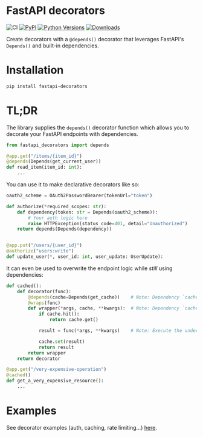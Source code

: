 # FastAPI decorators
![CI](https://github.com/Minibrams/fastapi-decorators/actions/workflows/ci.yml/badge.svg)
[![PyPI](https://img.shields.io/pypi/v/fastapi-decorators.svg)](https://pypi.org/project/fastapi-decorators/)
[![Python Versions](https://img.shields.io/pypi/pyversions/fastapi-decorators.svg)](https://pypi.org/project/fastapi-decorators/)
[![Downloads](https://img.shields.io/pypi/dm/fastapi-decorators.svg)](https://pypi.org/project/fastapi-decorators/)

Create decorators with a `@depends()` decorator that leverages FastAPI's `Depends()` and built-in dependencies.

# Installation
```bash
pip install fastapi-decorators
```

# TL;DR
The library supplies the `depends()` decorator function which allows you to decorate your FastAPI endpoints with dependencies.


```python
from fastapi_decorators import depends

@app.get("/items/{item_id}")
@depends(Depends(get_current_user))
def read_item(item_id: int):
    ...
```

You can use it to make declarative decorators like so:
```python
oauth2_scheme = OAuth2PasswordBearer(tokenUrl="token")

def authorize(*required_scopes: str):
    def dependency(token: str = Depends(oauth2_scheme)):
        # Your auth logic here
        raise HTTPException(status_code=401, detail="Unauthorized")
    return depends(Depends(dependency))


@app.put("/users/{user_id}")
@authorize("users:write")
def update_user(*, user_id: int, user_update: UserUpdate):
```

It can even be used to overwrite the endpoint logic while *still* using dependencies:

```python
def cached():
    def decorator(func):
        @depends(cache=Depends(get_cache))    # Note: Dependency `cache` registered here
        @wraps(func)
        def wrapper(*args, cache, **kwargs):  # Note: Dependency `cache` accessible here
            if cache.hit():
                return cache.get()

            result = func(*args, **kwargs)    # Note: Execute the underlying endpoint function as normal

            cache.set(result)
            return result
        return wrapper
    return decorator

@app.get("/very-expensive-operation")
@cached()
def get_a_very_expensive_resource():
    ...
```

# Examples
See decorator examples (auth, caching, rate limiting...) [here](https://fastapi-decorators.pages.dev/).
